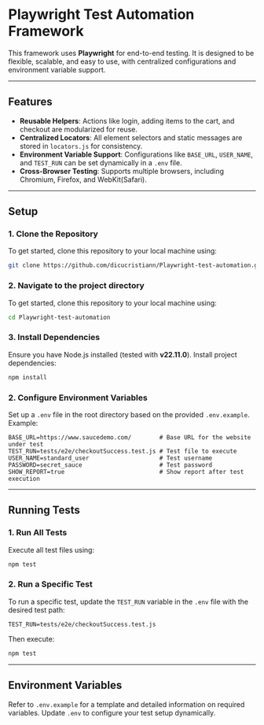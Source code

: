 # **Playwright Test Automation Framework**

This framework uses **Playwright** for end-to-end testing. It is designed to be flexible, scalable, and easy to use, with centralized configurations and environment variable support.

---

## **Features**
- **Reusable Helpers**: Actions like login, adding items to the cart, and checkout are modularized for reuse.
- **Centralized Locators**: All element selectors and static messages are stored in `locators.js` for consistency.
- **Environment Variable Support**: Configurations like `BASE_URL`, `USER_NAME`, and `TEST_RUN` can be set dynamically in a `.env` file.
- **Cross-Browser Testing**: Supports multiple browsers, including Chromium, Firefox, and WebKit(Safari).

---

## **Setup**
### **1. Clone the Repository**
To get started, clone this repository to your local machine using:
```bash
git clone https://github.com/dicucristiann/Playwright-test-automation.git
```

### **2. Navigate to the project directory**
To get started, clone this repository to your local machine using:
```bash
cd Playwright-test-automation
```

### **3. Install Dependencies**
Ensure you have Node.js installed (tested with **v22.11.0**). Install project dependencies:
```bash
npm install
```

### **2. Configure Environment Variables**
Set up a `.env` file in the root directory based on the provided `.env.example`. Example:
```plaintext
BASE_URL=https://www.saucedemo.com/        # Base URL for the website under test
TEST_RUN=tests/e2e/checkoutSuccess.test.js # Test file to execute
USER_NAME=standard_user                    # Test username
PASSWORD=secret_sauce                      # Test password
SHOW_REPORT=true                           # Show report after test execution
```

---

## **Running Tests**

### **1. Run All Tests**
Execute all test files using:
```bash
npm test
```

### **2. Run a Specific Test**
To run a specific test, update the `TEST_RUN` variable in the `.env` file with the desired test path:
```plaintext
TEST_RUN=tests/e2e/checkoutSuccess.test.js
```
Then execute:
```bash
npm test
```

---

## **Environment Variables**
Refer to `.env.example` for a template and detailed information on required variables. Update `.env` to configure your test setup dynamically.
